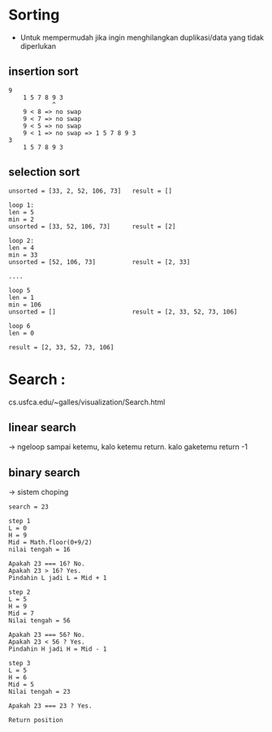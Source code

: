 # Sorting
- Untuk mempermudah jika ingin menghilangkan duplikasi/data yang tidak diperlukan

## insertion sort

```
9
    1 5 7 8 9 3
            ^
    9 < 8 => no swap
    9 < 7 => no swap
    9 < 5 => no swap
    9 < 1 => no swap => 1 5 7 8 9 3
3
    1 5 7 8 9 3
```

## selection sort

```
unsorted = [33, 2, 52, 106, 73]   result = []

loop 1:
len = 5
min = 2
unsorted = [33, 52, 106, 73]      result = [2]

loop 2:
len = 4
min = 33
unsorted = [52, 106, 73]          result = [2, 33]

....

loop 5
len = 1
min = 106
unsorted = []                     result = [2, 33, 52, 73, 106]

loop 6
len = 0

result = [2, 33, 52, 73, 106]
```

# Search :
cs.usfca.edu/~galles/visualization/Search.html

## linear search
-> ngeloop sampai ketemu, kalo ketemu return. kalo gaketemu return -1

## binary search
-> sistem choping

```
search = 23

step 1
L = 0
H = 9
Mid = Math.floor(0+9/2)
nilai tengah = 16

Apakah 23 === 16? No.
Apakah 23 > 16? Yes.
Pindahin L jadi L = Mid + 1

step 2
L = 5
H = 9
Mid = 7
Nilai tengah = 56

Apakah 23 === 56? No.
Apakah 23 < 56 ? Yes.
Pindahin H jadi H = Mid - 1

step 3
L = 5
H = 6
Mid = 5
Nilai tengah = 23

Apakah 23 === 23 ? Yes.

Return position
```
